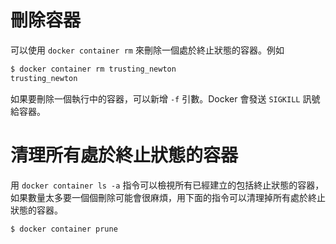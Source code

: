 # 刪除容器

可以使用 `docker container rm` 來刪除一個處於終止狀態的容器。例如

```bash
$ docker container rm trusting_newton
trusting_newton
```

如果要刪除一個執行中的容器，可以新增 `-f` 引數。Docker 會發送 `SIGKILL` 訊號給容器。

# 清理所有處於終止狀態的容器

用 `docker container ls -a` 指令可以檢視所有已經建立的包括終止狀態的容器，如果數量太多要一個個刪除可能會很麻煩，用下面的指令可以清理掉所有處於終止狀態的容器。

```bash
$ docker container prune
```
